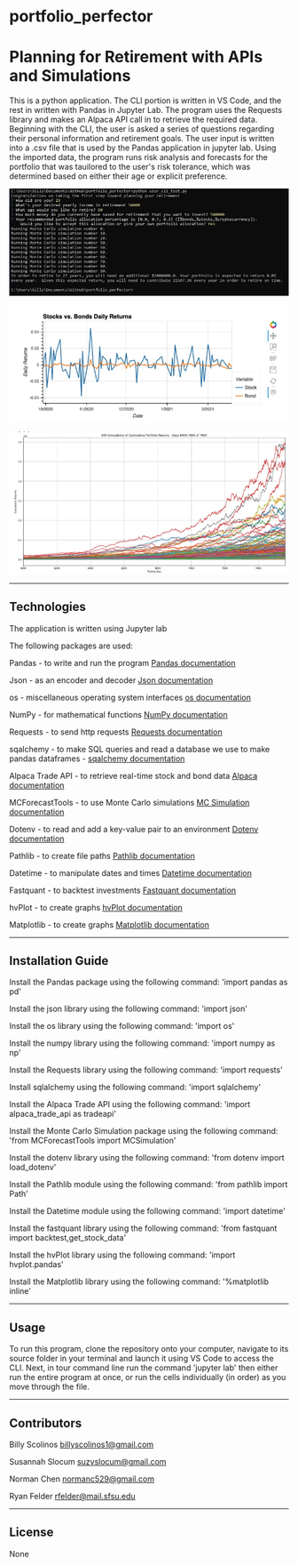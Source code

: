 # portfolio_perfector


# Planning for Retirement with APIs and Simulations

This is a python application. The CLI portion is written in VS Code, and the rest in written with Pandas in Jupyter Lab. The program uses the Requests library and makes an Alpaca API call in to retrieve the required data. Beginning with the CLI, the user is asked a series of questions regarding their personal information and retirement goals. The user input is written into a .csv file that is used by the Pandas application in jupyter lab. Using the imported data, the program runs risk analysis and forecasts for the portfolio that was tauilored to the user's risk tolerance, which was determined based on either their age or explicit preference.

![CLI Image](/Screenshots/CLI.jpg)

![Stocks vs Bonds](/Screenshots/stocks_vs_bonds_dr.jpg)

![MS Sim graph](/Screenshots/mc_sim_line.jpg)

---

## Technologies

The application is written using Jupyter lab

The following packages are used:

Pandas - to write and run the program [Pandas documentation](https://pandas.pydata.org/docs/)

Json - as an encoder and decoder [Json documentation](https://docs.python.org/3/library/json.html)

os - miscellaneous operating system interfaces [os documentation](https://docs.python.org/3/library/os.html)

NumPy - for mathematical functions [NumPy documentation](https://numpy.org/doc/)

Requests - to send http requests [Requests documentation](https://requests.readthedocs.io/en/master/)

sqalchemy - to make SQL queries and read a database we use to make pandas dataframes - [sqalchemy documentation](https://docs.sqlalchemy.org/en/13/)

Alpaca Trade API - to retrieve real-time stock and bond data [Alpaca documentation](https://alpaca.markets/docs/api-documentation/)

MCForecastTools - to use Monte Carlo simulations [MC Simulation documentation](https://pythonprogramming.net/monte-carlo-simulator-python/)

Dotenv - to read and add a key-value pair to an environment [Dotenv documentation](https://pypi.org/project/python-dotenv/)

Pathlib - to create file paths [Pathlib documentation](https://docs.python.org/3/library/pathlib.html)

Datetime - to manipulate dates and times [Datetime documentation](https://docs.python.org/3/library/datetime.html)

Fastquant - to backtest investments [Fastquant documentation](https://pypi.org/project/fastquant/0.1.2.12/)

hvPlot - to create graphs [hvPlot documentation](https://hvplot.holoviz.org/)

Matplotlib - to create graphs [Matplotlib documentation](https://matplotlib.org/3.3.3/contents.html)


---

## Installation Guide

Install the Pandas package using the following command: 'import pandas as pd'

Install the json library using the following command: 'import json'

Install the os library using the following command: 'import os'

Install the numpy library using the following command: 'import numpy as np'

Install the Requests library using the following command: 'import requests'

Install sqlalchemy using the following command: 'import sqlalchemy'

Install the Alpaca Trade API using the following command: 'import alpaca_trade_api as tradeapi'

Install the Monte Carlo Simulation package using the following command: 'from MCForecastTools import MCSimulation'

Install the dotenv library using the following command: 'from dotenv import load_dotenv'

Install the Pathlib module using the following command: 'from pathlib import Path'

Install the Datetime module using the following command: 'import datetime'

Install the fastquant library using the following command: 'from fastquant import backtest,get_stock_data'

Install the hvPlot library using the following command: 'import hvplot.pandas'

Install the Matplotlib library using the following command: '%matplotlib inline'


--- 

## Usage

To run this program, clone the repository onto your computer, navigate to its source folder in your terminal and launch it using VS Code to access the CLI. Next, in tour command line run the command 'jupyter lab' then either run the entire program at once, or run the cells individually (in order) as you move through the file.

---

## Contributors

Billy Scolinos billyscolinos1@gmail.com

Susannah Slocum suzyslocum@gmail.com

Norman Chen normanc529@gmail.com

Ryan Felder rfelder@mail.sfsu.edu

---

## License

None
